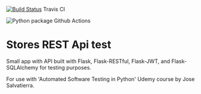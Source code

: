 [![Build Status](https://travis-ci.com/PlutoniumProphet/stores-rest-api-test.svg?branch=master)](https://travis-ci.com/PlutoniumProphet/stores-rest-api-test) Travis CI

![Python package](https://github.com/PlutoniumProphet/stores-rest-api-test/workflows/Python%20package/badge.svg) Github Actions

# Stores REST Api test

Small app with API built with Flask, Flask-RESTful, Flask-JWT, and Flask-SQLAlchemy for testing purposes. 

For use with 'Automated Software Testing in Python' Udemy course by Jose Salvatierra. 
